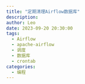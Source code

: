 ```yaml
---
title: "定期清理Airflow数据库"
description:
author: Leo
date: 2023-09-20 20:30:00
tags:
  - Airflow
  - apache-airflow
  - 调度
  - 数据库
  - crontab
categories:
  - 编程
---
```


